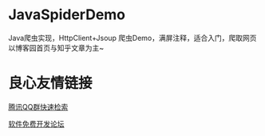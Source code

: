 # JavaSpiderDemo
Java爬虫实现，HttpClient+Jsoup 爬虫Demo，满屏注释，适合入门，爬取网页以博客园首页与知乎文章为主~

 # 良心友情链接

[腾讯QQ群快速检索](http://u.720life.cn/s/8cf73f7c)

[软件免费开发论坛](http://u.720life.cn/s/bbb01dc0)